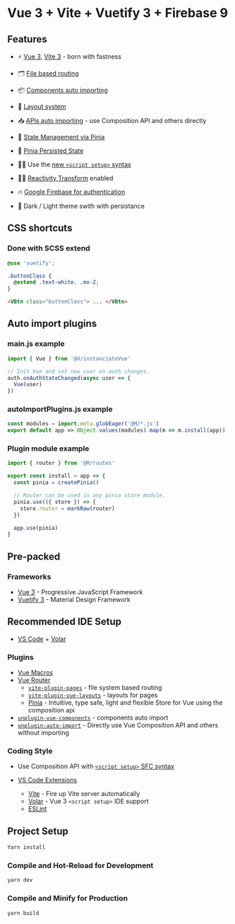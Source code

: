 # Vue 3 + Vite + Vuetify 3 + Firebase 9

## Features

- ⚡️ [Vue 3](https://github.com/vuejs/core), [Vite 3](https://github.com/vitejs/vite) - born with fastness
- 🗂 [File based routing](./src/pages)
- 📦 [Components auto importing](./src/components)
- 📑 [Layout system](./src/layouts)
- 📥 [APIs auto importing](https://github.com/antfu/unplugin-auto-import) - use Composition API and others directly

- 🍍 [State Management via Pinia](https://pinia.vuejs.org/)
- 💾 [Pinia Persisted State](https://github.com/prazdevs/pinia-plugin-persistedstate/)

- 🤙🏻 Use the [new `<script setup>` syntax](https://github.com/vuejs/rfcs/pull/227)
- 🤙🏻 [Reactivity Transform](https://vuejs.org/guide/extras/reactivity-transform.html) enabled

- 🔥 [Google Firebase for authentication](https://firebase.google.com/)

- 🔆 Dark / Light theme swith with persistance

## CSS shortcuts

### Done with SCSS extend

```scss
@use 'vuetify';

.buttonClass {
  @extend .text-white, .mx-2;
}
```

```html
<VBtn class="buttonClass"> ... </VBtn>
```

## Auto import plugins

### main.js example

```js
import { Vue } from '@U/instanciateVue'

// Init Vue and set new user on auth changes.
auth.onAuthStateChanged(async user => {
  Vue(user)
})
```

### autoImportPlugins.js example

```js
const modules = import.meta.globEager('@M/*.js')
export default app => Object.values(modules).map(m => m.install(app))
```

### Plugin module example

```js
import { router } from '@M/routes'

export const install = app => {
  const pinia = createPinia()

  // Router can be used in any pinia store module.
  pinia.use(({ store }) => {
    store.router = markRaw(router)
  })

  app.use(pinia)
}
```

## Pre-packed

### Frameworks

- [Vue 3](https://vuejs.org/) - Progressive JavaScript Framework
- [Vuetify 3](https://next.vuetifyjs.com/en/) - Material Design Framework

## Recommended IDE Setup

- [VS Code](https://code.visualstudio.com/) + [Volar](https://marketplace.visualstudio.com/items?itemName=Vue.volar)

### Plugins

- [Vue Macros](https://github.com/sxzz/unplugin-vue-macros)
- [Vue Router](https://github.com/vuejs/router)
  - [`vite-plugin-pages`](https://github.com/hannoeru/vite-plugin-pages) - file system based routing
  - [`vite-plugin-vue-layouts`](https://github.com/JohnCampionJr/vite-plugin-vue-layouts) - layouts for pages
  - [Pinia](https://pinia.vuejs.org) - Intuitive, type safe, light and flexible Store for Vue using the composition api
- [`unplugin-vue-components`](https://github.com/antfu/unplugin-vue-components) - components auto import
- [`unplugin-auto-import`](https://github.com/antfu/unplugin-auto-import) - Directly use Vue Composition API and others without importing

### Coding Style

- Use Composition API with [`<script setup>` SFC syntax](https://github.com/vuejs/rfcs/pull/227)

- [VS Code Extensions](./.vscode/extensions.json)
  - [Vite](https://marketplace.visualstudio.com/items?itemName=antfu.vite) - Fire up Vite server automatically
  - [Volar](https://marketplace.visualstudio.com/items?itemName=Vue.volar) - Vue 3 `<script setup>` IDE support
  - [ESLint](https://marketplace.visualstudio.com/items?itemName=dbaeumer.vscode-eslint)

## Project Setup

```sh
Yarn install
```

### Compile and Hot-Reload for Development

```sh
yarn dev
```

### Compile and Minify for Production

```sh
yarn build
```
